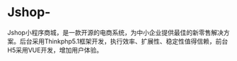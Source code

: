 # Jshop-
Jshop小程序商城，是一款开源的电商系统，为中小企业提供最佳的新零售解决方案。后台采用Thinkphp5.1框架开发，执行效率、扩展性、稳定性值得信赖，前台H5采用VUE开发，增加用户体验。
